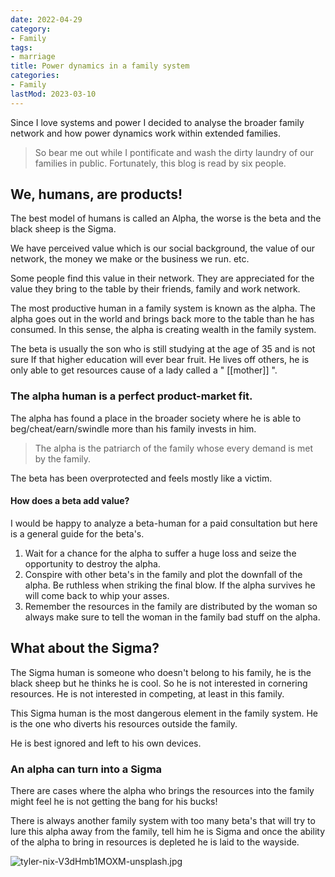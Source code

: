 ```yaml
---
date: 2022-04-29
category:
- Family
tags:
- marriage
title: Power dynamics in a family system
categories:
- Family
lastMod: 2023-03-10
---
```

Since I love systems and power I decided to analyse the broader family network and how power dynamics work within extended families.

> So bear me out while I pontificate and wash the dirty laundry of our families in public. Fortunately, this blog is read by six people.

## We, humans, are products!

The best model of humans is called an Alpha, the worse is the beta and the black sheep is the Sigma.

We have perceived value which is our social background, the value of our network, the money we make or the business we run. etc.

Some people find this value in their network. They are appreciated for the value they bring to the table by their friends, family and work network.

The most productive human in a family system is known as the alpha. The alpha goes out in the world and brings back more to the table than he has consumed. In this sense, the alpha is creating wealth in the family system.

The beta is usually the son who is still studying at the age of 35 and is not sure If that higher education will ever bear fruit. He lives off others, he is only able to get resources cause of a lady called a " [[mother]] ".

### The alpha human is a perfect product-market fit.

The alpha has found a place in the broader society where he is able to beg/cheat/earn/swindle more than his family invests in him.

> The alpha is the patriarch of the family whose every demand is met by the family.

The beta has been overprotected and feels mostly like a victim.

#### How does a beta add value?

I would be happy to analyze a beta-human for a paid consultation but here is a general guide for the beta's.

1. Wait for a chance for the alpha to suffer a huge loss and seize the opportunity to destroy the alpha.
2. Conspire with other beta's in the family and plot the downfall of the alpha. Be ruthless when striking the final blow. If the alpha survives he will come back to whip your asses.
3. Remember the resources in the family are distributed by the woman so always make sure to tell the woman in the family bad stuff on the alpha.

## What about the Sigma?

The Sigma human is someone who doesn't belong to his family, he is the black sheep but he thinks he is cool. So he is not interested in cornering resources. He is not interested in competing, at least in this family.

This Sigma human is the most dangerous element in the family system. He is the one who diverts his resources outside the family.

He is best ignored and left to his own devices.

### An alpha can turn into a Sigma

There are cases where the alpha who brings the resources into the family might feel he is not getting the bang for his bucks!

There is always another family system with too many beta's that will try to lure this alpha away from the family, tell him he is Sigma and once the ability of the alpha to bring in resources is depleted he is laid to the wayside.

![tyler-nix-V3dHmb1MOXM-unsplash.jpg](https://manojnayak.mataroa.blog/images/4d7007ce.jpeg)
